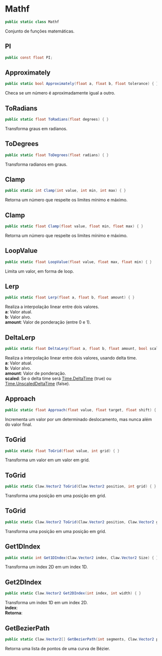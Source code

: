 # Mathf
```csharp
public static class Mathf
```
Conjunto de funções matemáticas.<br />
## PI
```csharp
public const float PI;
```
## Approximately
```csharp
public static bool Approximately(float a, float b, float tolerance) { }
```
Checa se um número é aproximadamente igual a outro.<br />
## ToRadians
```csharp
public static float ToRadians(float degrees) { }
```
Transforma graus em radianos.<br />
## ToDegrees
```csharp
public static float ToDegrees(float radians) { }
```
Transforma radianos em graus.<br />
## Clamp
```csharp
public static int Clamp(int value, int min, int max) { }
```
Retorna um número que respeite os limites mínimo e máximo.<br />
## Clamp
```csharp
public static float Clamp(float value, float min, float max) { }
```
Retorna um número que respeite os limites mínimo e máximo.<br />
## LoopValue
```csharp
public static float LoopValue(float value, float max, float min) { }
```
Limita um valor, em forma de loop.<br />
## Lerp
```csharp
public static float Lerp(float a, float b, float amount) { }
```
Realiza a interpolação linear entre dois valores.<br />
**a**: Valor atual.<br />
**b**: Valor alvo.<br />
**amount**: Valor de ponderação (entre 0 e 1).<br />
## DeltaLerp
```csharp
public static float DeltaLerp(float a, float b, float amount, bool scaled) { }
```
Realiza a interpolação linear entre dois valores, usando delta time.<br />
**a**: Valor atual.<br />
**b**: Valor alvo.<br />
**amount**: Valor de ponderação.<br />
**scaled**: Se o delta time será [Time.DeltaTime](api/Claw/Time.md#DeltaTime) (true) ou [Time.UnscaledDeltaTime](api/Claw/Time.md#UnscaledDeltaTime) (false).<br />
## Approach
```csharp
public static float Approach(float value, float target, float shift) { }
```
Incrementa um valor por um determinado deslocamento, mas nunca além do valor final.<br />
## ToGrid
```csharp
public static float ToGrid(float value, int grid) { }
```
Transforma um valor em um valor em grid.<br />
## ToGrid
```csharp
public static Claw.Vector2 ToGrid(Claw.Vector2 position, int grid) { }
```
Transforma uma posição em uma posição em grid.<br />
## ToGrid
```csharp
public static Claw.Vector2 ToGrid(Claw.Vector2 position, Claw.Vector2 grid) { }
```
Transforma uma posição em uma posição em grid.<br />
## Get1DIndex
```csharp
public static int Get1DIndex(Claw.Vector2 index, Claw.Vector2 Size) { }
```
Transforma um index 2D em um index 1D.<br />
## Get2DIndex
```csharp
public static Claw.Vector2 Get2DIndex(int index, int width) { }
```
Transforma um index 1D em um index 2D.<br />
**index**: <br />
**Retorna**: <br />
## GetBezierPath
```csharp
public static Claw.Vector2[] GetBezierPath(int segments, Claw.Vector2 point0, Claw.Vector2 point1, Claw.Vector2 point2, Claw.Vector2 point3) { }
```
Retorna uma lista de pontos de uma curva de Bézier.<br />
